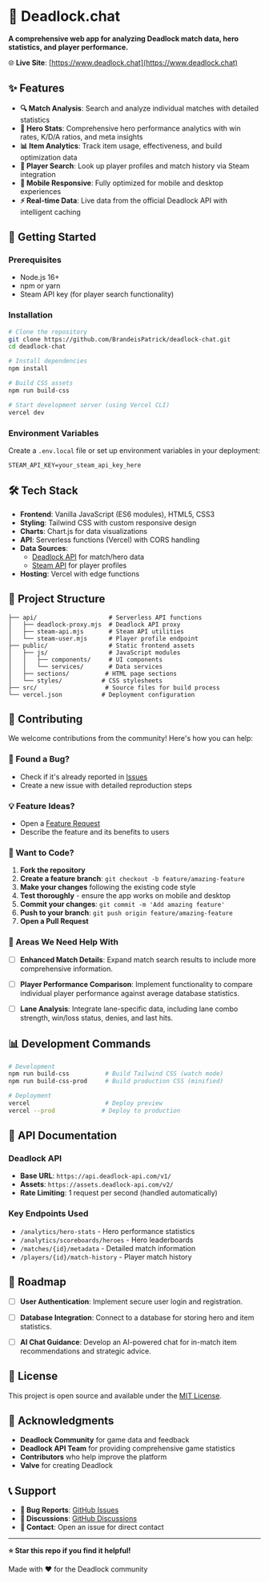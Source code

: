 # 🎯 Deadlock.chat

**A comprehensive web app for analyzing Deadlock match data, hero statistics, and player performance.**

🌐 **Live Site**: [https://www.deadlock.chat](https://www.deadlock.chat)

## ✨ Features

- **🔍 Match Analysis**: Search and analyze individual matches with detailed statistics
- **🦸 Hero Stats**: Comprehensive hero performance analytics with win rates, K/D/A ratios, and meta insights
- **📊 Item Analytics**: Track item usage, effectiveness, and build optimization data
- **👤 Player Search**: Look up player profiles and match history via Steam integration
- **📱 Mobile Responsive**: Fully optimized for mobile and desktop experiences
- **⚡ Real-time Data**: Live data from the official Deadlock API with intelligent caching

## 🚀 Getting Started

### Prerequisites

- Node.js 16+
- npm or yarn
- Steam API key (for player search functionality)

### Installation

```bash
# Clone the repository
git clone https://github.com/BrandeisPatrick/deadlock-chat.git
cd deadlock-chat

# Install dependencies
npm install

# Build CSS assets
npm run build-css

# Start development server (using Vercel CLI)
vercel dev
```

### Environment Variables

Create a `.env.local` file or set up environment variables in your deployment:

```env
STEAM_API_KEY=your_steam_api_key_here
```

## 🛠️ Tech Stack

- **Frontend**: Vanilla JavaScript (ES6 modules), HTML5, CSS3
- **Styling**: Tailwind CSS with custom responsive design
- **Charts**: Chart.js for data visualizations
- **API**: Serverless functions (Vercel) with CORS handling
- **Data Sources**:
  - [Deadlock API](https://api.deadlock-api.com) for match/hero data
  - [Steam API](https://steamcommunity.com/dev) for player profiles
- **Hosting**: Vercel with edge functions

## 📁 Project Structure

```
├── api/                    # Serverless API functions
│   ├── deadlock-proxy.mjs  # Deadlock API proxy
│   ├── steam-api.mjs       # Steam API utilities
│   └── steam-user.mjs      # Player profile endpoint
├── public/                 # Static frontend assets
│   ├── js/                 # JavaScript modules
│   │   ├── components/     # UI components
│   │   └── services/       # Data services
│   ├── sections/          # HTML page sections
│   └── styles/           # CSS stylesheets
├── src/                   # Source files for build process
└── vercel.json           # Deployment configuration
```

## 🤝 Contributing

We welcome contributions from the community! Here's how you can help:

### 🐛 Found a Bug?
- Check if it\'s already reported in [Issues](https://github.com/BrandeisPatrick/deadlock-chat/issues)
- Create a new issue with detailed reproduction steps

### 💡 Feature Ideas?
- Open a [Feature Request](https://github.com/BrandeisPatrick/deadlock-chat/issues/new)
- Describe the feature and its benefits to users

### 🔧 Want to Code?

1. **Fork the repository**
2. **Create a feature branch**: `git checkout -b feature/amazing-feature`
3. **Make your changes** following the existing code style
4. **Test thoroughly** - ensure the app works on mobile and desktop
5. **Commit your changes**: `git commit -m 'Add amazing feature'`
6. **Push to your branch**: `git push origin feature/amazing-feature`
7. **Open a Pull Request**

### 🎯 Areas We Need Help With

- [ ] **Enhanced Match Details**: Expand match search results to include more comprehensive information.
- [ ] **Player Performance Comparison**: Implement functionality to compare individual player performance against average database statistics.
- [ ] **Lane Analysis**: Integrate lane-specific data, including lane combo strength, win/loss status, denies, and last hits.


## 📊 Development Commands

```bash
# Development
npm run build-css          # Build Tailwind CSS (watch mode)
npm run build-css-prod     # Build production CSS (minified)

# Deployment
vercel                     # Deploy preview
vercel --prod             # Deploy to production
```

## 🔧 API Documentation

### Deadlock API
- **Base URL**: `https://api.deadlock-api.com/v1/`
- **Assets**: `https://assets.deadlock-api.com/v2/`
- **Rate Limiting**: 1 request per second (handled automatically)

### Key Endpoints Used
- `/analytics/hero-stats` - Hero performance statistics
- `/analytics/scoreboards/heroes` - Hero leaderboards
- `/matches/{id}/metadata` - Detailed match information
- `/players/{id}/match-history` - Player match history

## 🚦 Roadmap

- [ ] **User Authentication**: Implement secure user login and registration.
- [ ] **Database Integration**: Connect to a database for storing hero and item statistics.
- [ ] **AI Chat Guidance**: Develop an AI-powered chat for in-match item recommendations and strategic advice.


## 📄 License

This project is open source and available under the [MIT License](LICENSE).

## 🙏 Acknowledgments

- **Deadlock Community** for game data and feedback
- **Deadlock API Team** for providing comprehensive game statistics
- **Contributors** who help improve the platform
- **Valve** for creating Deadlock

## 📞 Support

- **🐛 Bug Reports**: [GitHub Issues](https://github.com/BrandeisPatrick/deadlock-chat/issues)
- **💬 Discussions**: [GitHub Discussions](https://github.com/BrandeisPatrick/deadlock-chat/discussions)
- **📧 Contact**: Open an issue for direct contact

---

**⭐ Star this repo if you find it helpful!**

Made with ❤️ for the Deadlock community